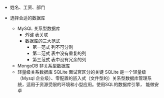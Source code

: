 - 姓名、工资、部门

- 选择合适的数据库
  - MySQL  关系型数据库
     - 外键 表关联
     - 数据库的三大范式
       - 第一范式  列不可分割
       - 第二范式  表中没有重复的列
       - 第三范式  表中没有冗余的列
  - MongoDB  非关系型数据库
  - 轻量级关系数据库 SQLite   面试官区分的关键
    SQLite 是一个轻量级（Mysql 企业级）、零配置的嵌入式（文件型的）关系型数据库管理系统，适用于资源受限的环境和小型应用。使用SQL的数据库引擎，
    能做安卓